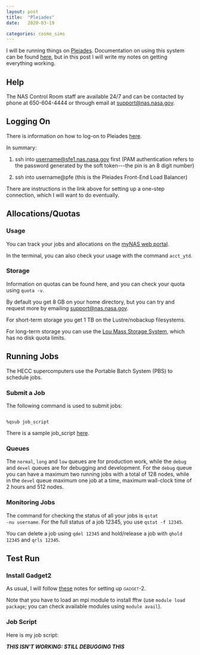 ```yaml
---
layout: post
title:  "Pleiades"
date:   2020-03-19

categories: cosmo_sims
---
```


I will be running things on <a href="https://www.nas.nasa.gov/hecc/resources/pleiades.html">Pleiades</a>. Documentation on using this system can be found  <a href="https://www.nas.nasa.gov/hecc/support/kb/">here</a>, but in this post I will write my notes on getting everything working.

## Help

The NAS Control Room staff are available 24/7 and can be contacted by phone at 650-604-4444 or through email at support@nas.nasa.gov.


## Logging On

There is information on how to log-on to Pleiades
<a href="https://www.nas.nasa.gov/hecc/support/kb/91/">here</a>.

In summary:

1) ssh into username@sfe1.nas.nasa.gov first (PAM authentication refers to the password generated by the soft token---the pin is an 8 digit number)

2) ssh into username@pfe (this is the Pleiades Front-End Load Balancer)

There are instructions in the link above for setting up a one-step connection, which I will want to do eventually.

## Allocations/Quotas

### Usage

You can track your jobs and allocations on the <a href="https://portal.nas.nasa.gov">myNAS web portal</a>.

In the terminal, you can also check your <a href-="https://www.nas.nasa.gov/hecc/support/kb/job-accounting_171.htmlstandard">usage </a> with the command
<code>acct_ytd</code>.

### Storage

Information on quotas can be found
 <a href-="https://www.nas.nasa.gov/hecc/support/kb/quota-policy-on-disk-space-and-files_156.html">here</a>, and you can check your quota using <code>quota -v</code>.

By default you get 8 GB on your home directory, but you can try and request more by emailing support@nas.nasa.gov.

For short-term storage you get 1 TB on the Lustre/nobackup filesystems.

For long-term storage you can use the <a href="https://www.nas.nasa.gov/hecc/support/kb/the-lou-mass-storage-system_371.html">Lou Mass Storage System</a>, which has no disk quota limits.




## Running Jobs

The HECC supercomputers use the Portable Batch System (PBS) to schedule jobs.

### Submit a Job

The following command is used to submit jobs:

<code>
%qsub job_script
</code>

There is a sample job_script <a href="https://www.nas.nasa.gov/hecc/support/kb/sample-pbs-script-for-pleiades_190.html">here</a>.


### Queues

The <code>normal</code>, <code>long</code> and <code>low</code> queues are for production work, while the <code>debug</code> and <code>devel</code> queues are for debugging and development. For the <code>debug</code> queue you can have a maximum two running jobs with a total of 128 nodes, while in the <code>devel</code> queue maximum one job at a time, maximum wall-clock time of 2 hours and 512 nodes.



### Monitoring Jobs

The command for checking the status of all your jobs is  <code>qstat -nu username</code>. For the full status of a job 12345, you use <code>qstat -f 12345</code>.

You can delete a job using <code>qdel 12345</code> and hold/release a job with <code>qhold 12345</code> and <code>qrls 12345</code>.



## Test Run

### Install Gadget2

As usual, I will follow <a href="https://astrobites.org/2011/04/02/installing-and-running-gadget-2/">these</a> notes for setting up <span style="font-variant:small-caps;">gadget-2</span>.

Note that you have to load an mpi module to install fftw (use <code>module load package</code>; you can check available modules using <code>module avail</code>).

### Job Script

Here is my job script:

<object width="500" height="200" type="text/plain" data="{{site.baseurl}}/assets/files/run_wfirst128.conf" border="0" >
</object>

***THIS ISN'T WORKING: STILL DEBUGGING THIS***
